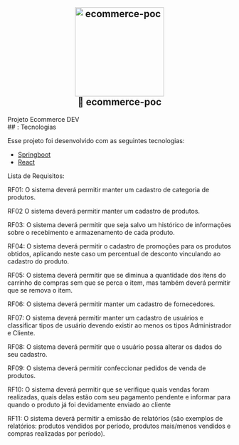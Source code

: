 <h2 align="center">
  <img alt="ecommerce-poc" src=".github/rocket.svg" width="200px" />
  <br/>
  🚀 ecommerce-poc
</h2>
Projeto Ecommerce DEV

<br>
## : Tecnologias

Esse projeto foi desenvolvido com as seguintes tecnologias:

- [Springboot](https://spring.io/projects/spring-boot)
- [React](https://reactjs.org)

Lista de Requisitos:

RF01: O sistema deverá permitir manter um cadastro de
categoria de produtos.

RF02 O sistema deverá permitir manter um cadastro de
produtos.

RF03: O sistema deverá permitir que seja salvo um histórico de
informações sobre o recebimento e armazenamento de cada
produto.

RF04: O sistema deverá permitir o cadastro de promoções para
os produtos obtidos, aplicando neste caso um percentual de
desconto vinculando ao cadastro do produto.

RF05: O sistema deverá permitir que se diminua a quantidade
dos itens do carrinho de compras sem que se perca o item, mas
também deverá permitir que se remova o item.

RF06: O sistema deverá permitir manter um cadastro de
fornecedores.

RF07: O sistema deverá permitir manter um cadastro de usuários
e classificar tipos de usuário devendo existir ao menos os tipos
Administrador e Cliente.

RF08: O sistema deverá permitir que o usuário possa alterar os
dados do seu cadastro.

RF09: O sistema deverá permitir confeccionar pedidos de venda
de produtos.

RF10: O sistema deverá permitir que se verifique quais vendas
foram realizadas, quais delas estão com seu pagamento
pendente e informar para quando o produto já foi devidamente
enviado ao cliente

RF11: O sistema deverá permitir a emissão de relatórios (são
exemplos de relatórios: produtos vendidos por período, produtos
mais/menos vendidos e compras realizadas por período).


